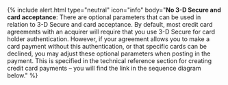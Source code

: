 {% include alert.html type="neutral" icon="info" body="**No 3-D Secure and card
acceptance**: There are optional parameters that can be used in relation to 3-D
Secure and card acceptance. By default, most credit card agreements with an
acquirer will require that you use 3-D Secure for card holder authentication.
However, if your agreement allows you to make a card payment without this
authentication, or that specific cards can be declined, you may adjust these
optional parameters when posting in the payment. This is specified in the
technical reference section for creating credit card payments – you will find
the link in the sequence diagram below." %}

